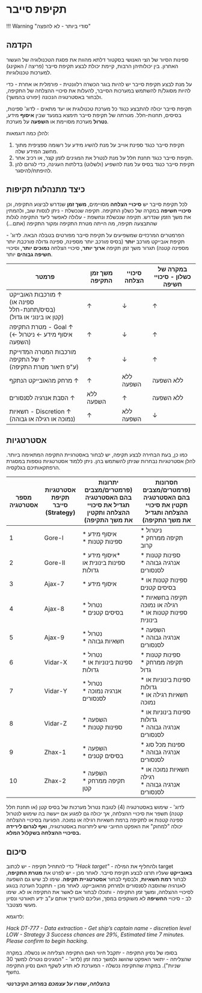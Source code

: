 # תקיפת סייבר

!!! Warning "סודי ביותר - לא להפצה"

## הקדמה

ספינות הסיור של הצי האנושי בסקטור דלתא מהוות את פסגת הטכנולוגיה של העשור האחרון.
בין יכולותיהן הרבות, קיימת יכולת לבצע תקיפת סייבר (פריצה / האקינג) למערכות טכנולוגיות.

על מנת לבצע תקיפת סייבר יש להיות בוגר הכשרה רלוונטית - פורמלית או אחרת - כדי להיות מסוגל/ת
להשתמש במערכות הסייבר, להעלות את סיכויי ההצלחה של התקיפה, ולבחור באסטרטגיה הנכונה (יפורט בהמשך).

תקיפת סייבר יכולה להתבצע כנגד כל מערכת טכנולוגית או יעד מתאים - לדוג' ספינות, בסיסים, תחנות-חלל.
מטרתה של תקיפת סייבר תימצא במנעד שבין **איסוף** מידע, **נטרול** מערכת מסויימת או **השפעה** על מערכת.

להלן כמה דוגמאות:

1. תקיפת סייבר כנגד ספינת אוייב על מנת להשיג מידע על רשומה ספציפית מתוך מחשב המידע שלה.
2. תקיפת סייבר כנגד תחנת חלל על מנת לנטרל את המגינים לזמן קצר, או רכיב אחר.
3. תקיפת סייבר כנגד בסיס על מנת להשפיע (ולשלוט) בדלתות העגינה, כדי לגרום להן להיפתח/להיסגר.

## כיצד מתנהלות תקיפות

לכל תקיפת סייבר יש **סיכויי הצלחה** מסויימים, **משך זמן** שנדרש לביצוע התקיפה, וכן **סיכויי חשיפה** במקרה של כשלון התקיפה.
תקיפה שנכשלת - ניתן לנסות שוב, ולהמתין את משך הזמן שנדרש.
תקיפה שנכשלת ונחשפת - עלולה לאפשר ליעד התקיפה לגלות שהתבצעה תקיפה, מה הייתה מטרת התקיפה ומקור התקיפה (אתם…)

הפרמטרים המרכזיים שמשפיעים על תקיפת סייבר מפורטים בטבלה הבאה.
לדוג' - תקיפת אובייקט מורכב **יותר** (בסיס *מורכב* יותר מספינה, ספינה גדולה *מורכבת* יותר מספינה קטנה)
תגרור משך זמן תקיפה **ארוך יותר**, סיכויי הצלחה **נמוכים יותר**, וסיכויי **חשיפה גבוהים** יותר.

| פרמטר   | משך זמן התקיפה | סיכויי הצלחה | במקרה של כשלון - סיכויי חשיפה |
| ------------------------------- | -------------- | ------------ | ----------------------------- |
| מורכבות האובייקט  ↑ <br /> (ספינה או בסיס/תחנת-חלל) <br /> (קטן או בינוני או גדול) | ↑         | ↓ | ↑      |
| מטרת התקיפה - Goal ↑ <br /> (איסוף מידע ← ניטרול ← השפעה)                   | ↑              | ↓ | ↑               |
| מורכבות המטרה המדוייקת של התקיפה ↑ <br /> (ע"פ תיאור מטרת התקיפה)           | ↑              | ↓  | ↑      |
| מרחק מהאובייקט הנתקף ↑      | ↑              | ללא השפעה    | ללא השפעה                     |
| הסבת אנרגיה לסנסורים ↑         | ללא השפעה      | ↑            | ללא השפעה                     |
| חשאיות  - Discretion ↑ (נמוכה או רגילה או גבוהה)                     | ↑              | ללא השפעה    | ↓  |

## אסטרטגיות

כמו כן, בעת הבחירה לבצע תקיפה, יש לבחור באסטרגיית התקיפה המתאימה ביותר.
להלן אסטרטגיות נבחרות שניתן להשתמש בהן. ניתן ללמוד אסטרטגיות נוספות במסגרת הרפתקאותיכם בגלקסיה.

| מספר אסטרטגיה | אסטרטגיות תקיפת סייבר (Strategy) | יתרונות (פרמטרים/מצבים בהם האסטרטגיה תגדיל את סיכויי ההצלחה ותקטין את משך התקיפה) | חסרונות (פרמטרים/מצבים בהם האסטרטגיה תקטין את סיכויי ההצלחה ותגדיל את משך התקיפה) |
| ------------- | -------------------------------- | ---------------------------------------------------------------------------------- | ---------------------------------------------------------------------------------- |
| 1 | Gore-I | *   איסוף מידע <br/> * ספינות קטנות   | *   ניטרול  <br/> *   תקיפה ממרחק קרוב |
| 2 | Gore-II | *   איסוף מידע*  <br/> ספינות בינונית או גדולות  | *   ספינות קטנות <br/> * אנרגיה גבוהה לסנסורים   |
| 3 | Ajax-7  | *   איסוף מידע  | *   ספינות קטנות או בסיסים קטנים  |
| 4 | Ajax-8  | *   נטרול<br/>*   בסיסים קטנים   | *   תקיפה בחשאיות רגילה או נמוכה<br/>  * ספינות קטנות או בינונית   |
| 5 | Ajax-9 | *   נטרול<br/> *   חשאיות גבוהה <br/>  | *   השפעה <br/> * אנרגיה גבוהה לסנסורים |
| 6 | Vidar-X | *   נטרול<br/>*   ספינות בינוניות או גדולות | * ספינות קטנות<br/> * תקיפה ממרחק גדול |
| 7 | Vidar-Y | *   נטרול<br/>*   אנרגיה נמוכה לסנסורים  | *   ספינות בינוניות או גדולות<br/>*   חשאיות רגילה או נמוכה  |
| 8 | Vidar-Z | *   השפעה<br/>*   ספינות קטנות | * ספינות בינוניות או גדולות<br/>*   אנרגיה גבוהה לסנסורים |
| 9 | Zhax-1| *   השפעה<br/>*   בסיסים קטנים  | *   ספינות מכל סוג<br/>*   אנרגיה גבוהה לסנסורים |
| 10 | Zhax-2  | *   השפעה<br/>*   תקיפה ממרחק קטן  | *   חשאיות נמוכה או רגילה<br/>*   אנרגיה גבוהה לסנסורים  |

לדוג' - שימוש באסטרטגיה (4) לטובת נטרול מערכות של בסיס קטן (או תחנת חלל קטנה) תשפר את סיכויי ההצלחה,
אך יכולה גם לפגוע אם ייעשה בה שימוש לנטרול ספינה קטנות או לתקיפה ברמת חשאיות רגילה או נמוכה. הפגיעה בסיכויי
ההצלחה יכולה "למחוק" את האפקט החיובי שיש ליתרונות באסטרטגיה, **ואף לגרום לירידה בסיכויי ההצלחה בשקלול המלא.**

## סיכום

כדי להתחיל תקיפה - יש לכתוב *"Hack target"* - ולהחליף את המילה target **באובייקט** שעליו תרצו לבצע תקיפת סייבר.
לאחר מכן - יש לפרט את **מטרת התקיפה**, לבחור **רמת חשאיות**, ולבסוף לבחור **אסטרטגיית תקיפה**. שימו לב שיש גם השפעה לאנרגיה
שהוסבה לסנסורים ולמרחק מהאובייקט. לאחר מכן - תתקבל הערכה בנוגע לסיכויי ההצלחה, ומשך זמן התקיפה - ותוכלו לבחור אם
לאשר את התקיפה או לא. שימו לב - סיכויי **החשיפה** לא משוקפים במסך, ועליכם להעריך אותם ע"ב ידע תאורטי ונסיון מעשי מצטבר.

לדוגמא:

*Hack DT-777 - Data extraction - Get ship’s captain name - discretion level LOW - Strategy 3*
*Success chances are 29%, Estimated time 7 minutes. Please confirm to begin hacking.*

בסופו של נסיון התקיפה - יתקבל חיווי האם התקיפה הצליחה או נכשלה. במקרה שהצליחה - יתואר האפקט שהושג ולמשך
כמה זמן (לדוג' - "המגינים נוטרלו למשך 30 שניות"). במקרה שהתקיפה נכשלה - המערכת לא תדע לשקף האם נסיון התקיפה נחשף.

***בהצלחה, שמרו על עצמכם במרחב הקיברנטי***
